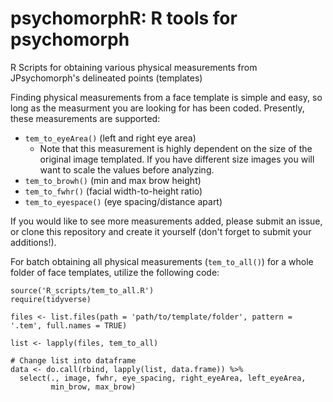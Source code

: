 # psychomorphR: R tools for psychomorph
R Scripts for obtaining various physical measurements from JPsychomorph's delineated points (templates)

Finding physical measurements from a face template is simple and easy, so long as the measurment you are looking for has been coded.
Presently, these measurements are supported:

- `tem_to_eyeArea()` (left and right eye area)
    - Note that this measurement is highly dependent on the size of the original image templated. If you have different
    size images you will want to scale the values before analyzing.
- `tem_to_browh()` (min and max brow height)
- `tem_to_fwhr()` (facial width-to-height ratio)
- `tem_to_eyespace()` (eye spacing/distance apart)

If you would like to see more measurements added, please submit an issue, or clone this repository and create it yourself (don't forget
to submit your additions!).

For batch obtaining all physical measurements (`tem_to_all()`) for a whole folder of face templates, utilize the following code:

````
source('R_scripts/tem_to_all.R')
require(tidyverse)

files <- list.files(path = 'path/to/template/folder', pattern = '.tem', full.names = TRUE)

list <- lapply(files, tem_to_all)

# Change list into dataframe
data <- do.call(rbind, lapply(list, data.frame)) %>%
  select(., image, fwhr, eye_spacing, right_eyeArea, left_eyeArea,
         min_brow, max_brow)
````
